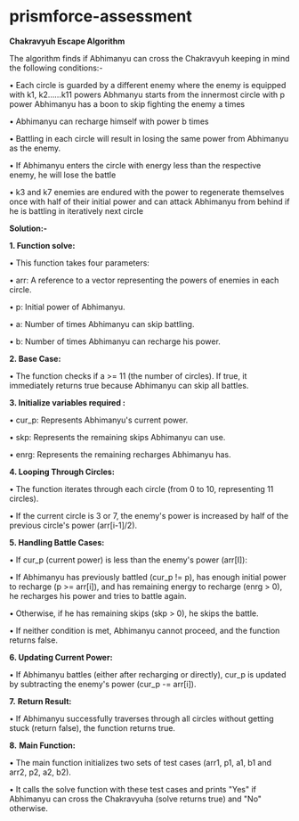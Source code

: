 # prismforce-assessment
**Chakravyuh Escape Algorithm**


The algorithm finds if Abhimanyu can cross the Chakravyuh keeping in mind the following conditions:-

•	 Each circle is guarded by a different enemy where the enemy is equipped with k1, k2……k11 powers Abhmanyu starts from the innermost circle with p power Abhimanyu has a boon to skip fighting the enemy a times 

•	Abhimanyu can recharge himself with power b times 

•	Battling in each circle will result in losing the same power from Abhimanyu as the enemy. 

•	If Abhimanyu enters the circle with energy less than the respective enemy, he will lose the battle

•	 k3 and k7 enemies are endured with the power to regenerate themselves once with half of their initial power and can attack Abhimanyu from behind if he is battling in iteratively next circle 

**Solution:-**

**1.	Function solve:**

•	This function takes four parameters:

•	arr: A reference to a vector representing the powers of enemies in each circle.

•	p: Initial power of Abhimanyu.

•	a: Number of times Abhimanyu can skip battling.

•	b: Number of times Abhimanyu can recharge his power.

**2.	Base Case:**

•	The function checks if a >= 11 (the number of circles). If true, it immediately returns true because Abhimanyu can skip all battles.

**3. Initialize variables required	:**

•	cur_p: Represents Abhimanyu's current power.

•	skp: Represents the remaining skips Abhimanyu can use.

•	enrg: Represents the remaining recharges Abhimanyu has.

**4.	Looping Through Circles:**

•	The function iterates through each circle (from 0 to 10, representing 11 circles).

•	If the current circle is 3 or 7, the enemy's power is increased by half of the previous circle's power (arr[i-1]/2).

**5.	Handling Battle Cases:**

•	If cur_p (current power) is less than the enemy's power (arr[I]):

•	If Abhimanyu has previously battled (cur_p != p), has enough initial power to recharge (p >= arr[i]), and has remaining energy to recharge (enrg > 0), he recharges his power and tries to battle again.

•	Otherwise, if he has remaining skips (skp > 0), he skips the battle.

•	If neither condition is met, Abhimanyu cannot proceed, and the function returns false.

**6.	Updating Current Power:**

•	If Abhimanyu battles (either after recharging or directly), cur_p is updated by subtracting the enemy's power (cur_p -= arr[i]).

**7.**	**Return Result:**

•	If Abhimanyu successfully traverses through all circles without getting stuck (return false), the function returns true.

**8.**	**Main Function:**

•	The main function initializes two sets of test cases (arr1, p1, a1, b1 and arr2, p2, a2, b2).

•	It calls the solve function with these test cases and prints "Yes" if Abhimanyu can cross the Chakravyuha (solve returns true) and "No" otherwise.

